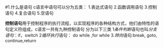 #1.什么是语句
c语言中语句可以分为五类：
1.表达式语句
2.函数调用语句
3.控制语句
4.复合语句
5.空语句

**控制语句**用于控制程序的执行流程，以实现程序的各种结构方式，他们由特性的语句定义符组成，c语言一共有九种控制语句 
分为以下三类
1*条件判断*语句也叫*分支语句*：if，switch
2*循环执行*语句： do while ,for while
3.*转向*语句:break, goto, continue,return